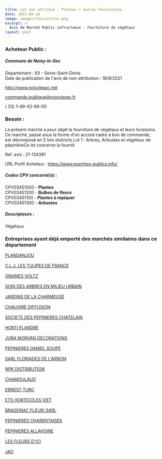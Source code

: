 ```yaml
---
title: Lot non attribué - Plantes + autres fournitures
date: 2021-09-18
image: images/fournitures.png
excerpt: >-
  Avis de Marché Public infructueux - Fourniture de végétaux
layout: post
---
```


### Acheteur Public :
##### Commune de Noisy-le-Sec
Département : 93 - Seine-Saint-Denis<br/>
Date de publication de l'avis de non-attribution : 18/9/2021


http://www.noisylesec.net

commande.publique@noisylesec.fr

( 33) 1-49-42-66-00
### Besoin :

Le présent marché a pour objet la fourniture de végétaux et leurs livraisons. Ce marché, passé sous la forme d'un accord cadre à bon de commande, est décomposé en 5 lots distincts.Lot 1 : Arbres, Arbustes et végétaux de pépinièreCe lot concerne la fournit

Ref. avis : 21-124381

URL Profil Acheteur : https://www.marches-publics.info/

##### Codes CPV concerné(s) :
CPV03451000 - **Plantes** <br/>
CPV03451200 - **Bulbes de fleurs** <br/>
CPV03451100 - **Plantes à repiquer** <br/>
CPV03451300 - **Arbustes** <br/>

##### Descripteurs :
Végétaux <br/>

### Entreprises ayant déjà emporté des marchés similaires dans ce département
<a href="/entreprise-545/siren-310679311">PLANDANJOU</a><br/><br/>
<a href="/entreprise-546/siren-320797889">C.L.J. LES TULIPES DE FRANCE</a><br/><br/>
<a href="/entreprise-548/siren-333822245">GRAINES VOLTZ</a><br/><br/>
<a href="/entreprise-548/siren-334896321">SOIN DES ARBRES EN MILIEU URBAIN</a><br/><br/>
<a href="/entreprise-549/siren-342141165">JARDINS DE LA CHARMEUSE</a><br/><br/>
<a href="/entreprise-551/siren-379808207">CHAUVIRE DIFFUSION</a><br/><br/>
<a href="/entreprise-552/siren-380777326">SOCIETE DES PEPINIERES CHATELAIN</a><br/><br/>
<a href="/entreprise-554/siren-394566368">HORTI FLANDRE</a><br/><br/>
<a href="/entreprise-555/siren-402399984">JURA MORVAN DECORATIONS</a><br/><br/>
<a href="/entreprise-556/siren-409684537">PEPINIERES DANIEL SOUPE</a><br/><br/>
<a href="/entreprise-559/siren-423223429">SARL FLORIADES DE L'ARNON</a><br/><br/>
<a href="/entreprise-560/siren-433170057">NPK DISTRIBUTION</a><br/><br/>
<a href="/entreprise-563/siren-450776430">CHAMOULAUD</a><br/><br/>
<a href="/entreprise-564/siren-478267859">ERNEST TURC</a><br/><br/>
<a href="/entreprise-565/siren-487552820">ETS HORTICOLES VIET</a><br/><br/>
<a href="/entreprise-568/siren-504431958">BRAGEIRAC FLEURI SARL</a><br/><br/>
<a href="/entreprise-573/siren-721820918">PEPINIERES CHARENTAISES</a><br/><br/>
<a href="/entreprise-575/siren-785075995">PEPINIERES ALLAVOINE</a><br/><br/>
<a href="/entreprise-580/siren-828469650">LES FLEURS D'ICI</a><br/><br/>
<a href="/entreprise-581/siren-842749541">JAD</a><br/><br/>
